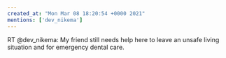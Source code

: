 ```yaml
---
created_at: "Mon Mar 08 18:20:54 +0000 2021"
mentions: ['dev_nikema']
---
```


RT @dev_nikema: My friend still needs help here to leave an unsafe living situation and for emergency dental care.